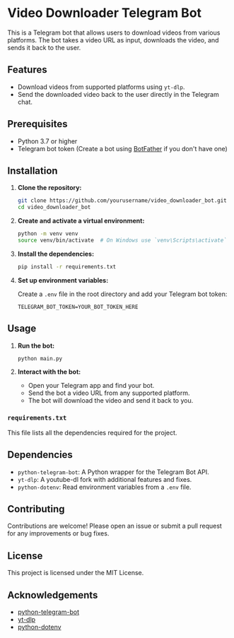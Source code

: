 # Video Downloader Telegram Bot

This is a Telegram bot that allows users to download videos from various platforms. The bot takes a video URL as input, downloads the video, and sends it back to the user.

## Features

- Download videos from supported platforms using `yt-dlp`.
- Send the downloaded video back to the user directly in the Telegram chat.

## Prerequisites

- Python 3.7 or higher
- Telegram bot token (Create a bot using [BotFather](https://core.telegram.org/bots#botfather) if you don't have one)

## Installation

1. **Clone the repository:**

    ```sh
    git clone https://github.com/yourusername/video_downloader_bot.git
    cd video_downloader_bot
    ```

2. **Create and activate a virtual environment:**

    ```sh
    python -m venv venv
    source venv/bin/activate  # On Windows use `venv\Scripts\activate`
    ```

3. **Install the dependencies:**

    ```sh
    pip install -r requirements.txt
    ```

4. **Set up environment variables:**

    Create a `.env` file in the root directory and add your Telegram bot token:

    ```plaintext
    TELEGRAM_BOT_TOKEN=YOUR_BOT_TOKEN_HERE
    ```

## Usage

1. **Run the bot:**

    ```sh
    python main.py
    ```

2. **Interact with the bot:**

    - Open your Telegram app and find your bot.
    - Send the bot a video URL from any supported platform.
    - The bot will download the video and send it back to you.

### `requirements.txt`

This file lists all the dependencies required for the project.

## Dependencies

- `python-telegram-bot`: A Python wrapper for the Telegram Bot API.
- `yt-dlp`: A youtube-dl fork with additional features and fixes.
- `python-dotenv`: Read environment variables from a `.env` file.

## Contributing

Contributions are welcome! Please open an issue or submit a pull request for any improvements or bug fixes.

## License

This project is licensed under the MIT License.

## Acknowledgements

- [python-telegram-bot](https://github.com/python-telegram-bot/python-telegram-bot)
- [yt-dlp](https://github.com/yt-dlp/yt-dlp)
- [python-dotenv](https://github.com/theskumar/python-dotenv)

